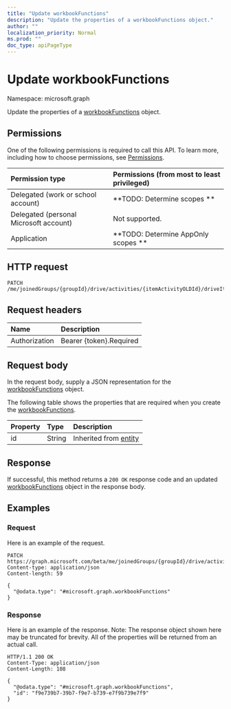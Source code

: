 ```yaml
---
title: "Update workbookFunctions"
description: "Update the properties of a workbookFunctions object."
author: ""
localization_priority: Normal
ms.prod: ""
doc_type: apiPageType
---
```


# Update workbookFunctions

Namespace: microsoft.graph

Update the properties of a [workbookFunctions](../resources/workbookfunctions.md) object.

## Permissions
One of the following permissions is required to call this API. To learn more, including how to choose permissions, see [Permissions](/concepts/permissions-reference.md).

|Permission type|Permissions (from most to least privileged)|
|:---|:---|
|Delegated (work or school account)|**TODO: Determine scopes **|
|Delegated (personal Microsoft account)|Not supported.|
|Application|**TODO: Determine AppOnly scopes **|

## HTTP request
<!-- {
  "blockType": "ignored"
}
-->
``` http
PATCH /me/joinedGroups/{groupId}/drive/activities/{itemActivityOLDId}/driveItem/workbook/functions
```

## Request headers
|Name|Description|
|:---|:---|
|Authorization|Bearer {token}.Required|

## Request body
In the request body, supply a JSON representation for the [workbookFunctions](../resources/workbookfunctions.md) object.

The following table shows the properties that are required when you create the [workbookFunctions](../resources/workbookfunctions.md).

|Property|Type|Description|
|:---|:---|:---|
|id|String| Inherited from [entity](../resources/entity.md)|



## Response
If successful, this method returns a `200 OK` response code and an updated [workbookFunctions](../resources/workbookfunctions.md) object in the response body.

## Examples

### Request
Here is an example of the request.
<!-- {
  "blockType": "request",
  "name": "update_workbookfunctions"
}
-->
``` http
PATCH https://graph.microsoft.com/beta/me/joinedGroups/{groupId}/drive/activities/{itemActivityOLDId}/driveItem/workbook/functions
Content-type: application/json
Content-length: 59

{
  "@odata.type": "#microsoft.graph.workbookFunctions"
}
```

### Response
Here is an example of the response. Note: The response object shown here may be truncated for brevity. All of the properties will be returned from an actual call.
<!-- {
  "blockType": "response",
  "truncated": true
}
-->
``` http
HTTP/1.1 200 OK
Content-Type: application/json
Content-Length: 108

{
  "@odata.type": "#microsoft.graph.workbookFunctions",
  "id": "f9e739b7-39b7-f9e7-b739-e7f9b739e7f9"
}
```

